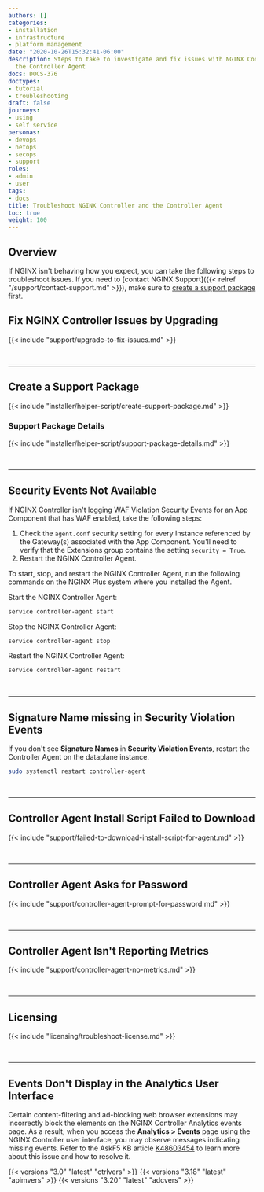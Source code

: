 ```yaml
---
authors: []
categories:
- installation
- infrastructure
- platform management
date: "2020-10-26T15:32:41-06:00"
description: Steps to take to investigate and fix issues with NGINX Controller and
  the Controller Agent
docs: DOCS-376
doctypes:
- tutorial
- troubleshooting
draft: false
journeys:
- using
- self service
personas:
- devops
- netops
- secops
- support
roles:
- admin
- user
tags:
- docs
title: Troubleshoot NGINX Controller and the Controller Agent
toc: true
weight: 100
---
```


## Overview

If NGINX isn't behaving how you expect, you can take the following steps to troubleshoot issues. If you need to [contact NGINX Support]({{< relref "/support/contact-support.md" >}}), make sure to [create a support package](#create-a-support-package) first.

## Fix NGINX Controller Issues by Upgrading



{{< include "support/upgrade-to-fix-issues.md" >}}



&nbsp;

---

## Create a Support Package



{{< include "installer/helper-script/create-support-package.md" >}}

### Support Package Details

{{< include "installer/helper-script/support-package-details.md" >}}



&nbsp;

---

## Security Events Not Available



If NGINX Controller isn't logging WAF Violation Security Events for an App Component that has WAF enabled, take the following steps:

1. Check the `agent.conf` security setting for every Instance referenced by the Gateway(s) associated with the App Component. You'll need to verify that the Extensions group contains the setting `security = True`.
2. Restart the NGINX Controller Agent.

To start, stop, and restart the NGINX Controller Agent, run the following commands on the NGINX Plus system where you installed the Agent.

Start the NGINX Controller Agent:

```bash
service controller-agent start
```

Stop the NGINX Controller Agent:

```bash
service controller-agent stop
```

Restart the NGINX Controller Agent:

```bash
service controller-agent restart
```



&nbsp;

---

## Signature Name missing in Security Violation Events



If you don't see **Signature Names** in **Security Violation Events**, restart the Controller Agent on the dataplane instance.

```bash
sudo systemctl restart controller-agent
```



&nbsp;

---

## Controller Agent Install Script Failed to Download



{{< include "support/failed-to-download-install-script-for-agent.md" >}}



&nbsp;

---

## Controller Agent Asks for Password



{{< include "support/controller-agent-prompt-for-password.md" >}}



&nbsp;

---

## Controller Agent Isn't Reporting Metrics

<a name="troubleshooting-metrics"></a>



{{< include "support/controller-agent-no-metrics.md" >}}



&nbsp;

---

## Licensing



{{< include "licensing/troubleshoot-license.md" >}}



&nbsp;

---

## Events Don't Display in the Analytics User Interface



Certain content-filtering and ad-blocking web browser extensions may incorrectly block the elements on the NGINX Controller Analytics events page. As a result, when you access the **Analytics > Events** page using the NGINX Controller user interface, you may observe messages indicating missing events. Refer to the AskF5 KB article [K48603454](https://support.f5.com/csp/article/K48903454) to learn more about this issue and how to resolve it.



{{< versions "3.0" "latest" "ctrlvers" >}}
{{< versions "3.18" "latest" "apimvers" >}}
{{< versions "3.20" "latest" "adcvers" >}}
